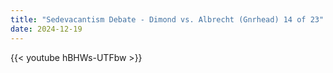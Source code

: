 ```yaml
---
title: "Sedevacantism Debate - Dimond vs. Albrecht (Gnrhead) 14 of 23"
date: 2024-12-19
---
```


{{< youtube hBHWs-UTFbw >}}
